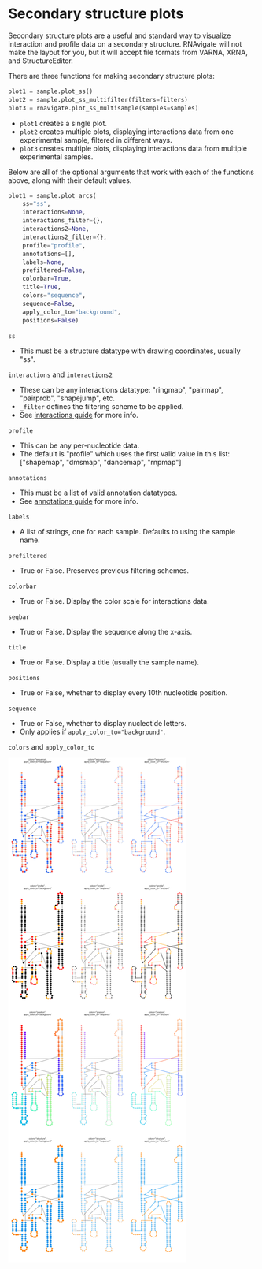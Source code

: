 Secondary structure plots
=========================

Secondary structure plots are a useful and standard way to visualize
interaction and profile data on a secondary structure. RNAvigate will not
make the layout for you, but it will accept file formats from VARNA, XRNA,
and StructureEditor.

There are three functions for making secondary structure plots:

```python
plot1 = sample.plot_ss()
plot2 = sample.plot_ss_multifilter(filters=filters)
plot3 = rnavigate.plot_ss_multisample(samples=samples)
```

* `plot1` creates a single plot.
* `plot2` creates multiple plots, displaying interactions data from one
  experimental sample, filtered in different ways.
* `plot3` creates multiple plots, displaying interactions data from multiple
  experimental samples.

Below are all of the optional arguments that work with each of the functions
above, along with their default values.

```python
plot1 = sample.plot_arcs(
    ss="ss",
    interactions=None,
    interactions_filter={},
    interactions2=None,
    interactions2_filter={},
    profile="profile",
    annotations=[],
    labels=None,
    prefiltered=False,
    colorbar=True,
    title=True,
    colors="sequence",
    sequence=False,
    apply_color_to="background",
    positions=False)
```

`ss`

* This must be a structure datatype with drawing coordinates, usually "ss".

`interactions` and `interactions2`

* These can be any interactions datatype: "ringmap", "pairmap", "pairprob",
  "shapejump", etc.
* `_filter` defines the filtering scheme to be applied.
* See [interactions guide](../filters.md) for more info.

`profile`

* This can be any per-nucleotide data.
* The default is "profile" which uses the first valid value in this list:
  ["shapemap", "dmsmap", "dancemap", "rnpmap"]

`annotations`

* This must be a list of valid annotation datatypes.
* See [annotations guide](../annotations.md) for more info.

`labels`

* A list of strings, one for each sample. Defaults to using the sample name.

`prefiltered`

* True or False. Preserves previous filtering schemes.

`colorbar`

* True or False. Display the color scale for interactions data.

`seqbar`

* True or False. Display the sequence along the x-axis.

`title`

* True or False. Display a title (usually the sample name).

`positions`

* True or False, whether to display every 10th nucleotide position.

`sequence`

* True or False, whether to display nucleotide letters.
* Only applies if `apply_color_to="background"`.

`colors` and `apply_color_to`

![SS colors and apply_color_to](img/ss_colors.png)
